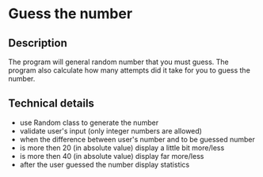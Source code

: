 # Guess the number

## Description

The program will general random number that you must guess. The program also calculate how many attempts did it take for you to guess the number.

## Technical details

* use Random class to generate the number
* validate user's input (only integer numbers are allowed)
* when the difference between user's number and to be guessed number 
 * is more then 20 (in absolute value) display a little bit more/less 
 * is more then 40 (in absolute value) display far more/less
* after the user guessed the number display statistics 
